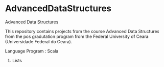 # AdvancedDataStructures
Advanced Data Structures 

This repository contains projects from the course Advanced Data Structures from the pos gradutation program from the Federal University of Ceara (Universidade Federal do Ceara).

Language Program : Scala

1. Lists
